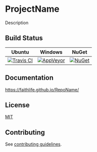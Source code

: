 # ProjectName

Description

## Build Status

Ubuntu | Windows | NuGet
--- | --- | ---
[![Travis CI](https://img.shields.io/travis/Faithlife/RepoName/master.svg)](https://travis-ci.org/Faithlife/RepoName) | [![AppVeyor](https://img.shields.io/appveyor/ci/Faithlife/reponame/master.svg)](https://ci.appveyor.com/project/Faithlife/reponame) | [![NuGet](https://img.shields.io/nuget/v/ProjectName.svg)](https://www.nuget.org/packages/ProjectName)

## Documentation

https://faithlife.github.io/RepoName/

## License

[MIT](LICENSE)

## Contributing

See [contributing guidelines](CONTRIBUTING.md).
